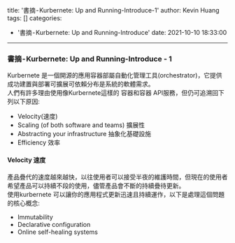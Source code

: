 title: '書摘 - Kurbernete: Up and Running-Introduce-1'
author: Kevin Huang
tags: []
categories:
  - '書摘 - Kurbernete: Up and Running-Introduce'
date: 2021-10-10 18:33:00
---

### 書摘 - Kurbernete: Up and Running-Introduce - 1

Kurbernete 是一個開源的應用容器部屬自動化管理工具(orchestrator)，它提供成功建置與部署可擴展可依賴分布是系統的軟體需求。  
人們有許多理由使用像Kurbernete這樣的 容器和容器 API服務，但仍可追溯回下列以下原因:  

* Velocity(速度)
* Scaling (of both software and teams) 擴展性
* Abstracting your infrastructure 抽象化基礎設施
* Efficiency 效率

#### Velocity 速度
產品疊代的速度越來越快，以往使用者可以接受半夜的維護時間，但現在的使用者希望產品可以持續不段的使用，儘管產品會不斷的持續疊待更新。  
使用kurbernete 可以讓你的應用程式更新迅速且持續運作，以下是處理這個問題的核心概念:  
* Immutability 
* Declarative configuration
* Online self-healing systems
